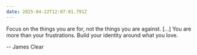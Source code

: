 ```yaml
---
date: 2025-04-22T12:07:01.791Z
---
```


Focus on the things you are for, not the things you are against. [...] You are more than your frustrations. Build your identity around what you love.

-- James Clear
